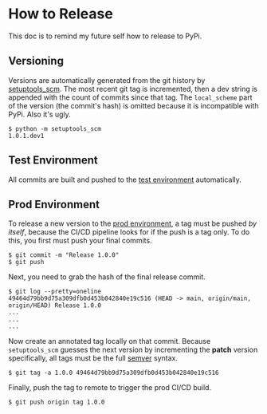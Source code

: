 # How to Release
This doc is to remind my future self how to release to PyPi.
## Versioning
Versions are automatically generated from the git history by [setuptools_scm](https://setuptools-scm.readthedocs.io/en/stable/). The most recent git tag is incremented, then a dev string is appended with the count of commits since that tag. The `local_scheme` part of the version (the commit's hash) is omitted because it is incompatible with PyPi. Also it's ugly.
```
$ python -m setuptools_scm
1.0.1.dev1
```
## Test Environment
All commits are built and pushed to the [test environment](https://test.pypi.org/project/etawatch/) automatically.
## Prod Environment
To release a new version to the [prod environment](https://pypi.org/project/etawatch/), a tag must be pushed _by itself_, because the CI/CD pipeline looks for if the push is a tag only. To do this, you first must push your final commits.
```
$ git commit -m "Release 1.0.0"
$ git push
```
Next, you need to grab the hash of the final release commit.
```
$ git log --pretty=oneline
49464d79bb9d75a309dfb0d453b042840e19c516 (HEAD -> main, origin/main, origin/HEAD) Release 1.0.0
...
...
...
```
Now create an annotated tag locally on that commit. Because `setuptools_scm` guesses the next version by incrementing the __patch__ version specifically, all tags must be the full [semver](https://semver.org/) syntax.
```
$ git tag -a 1.0.0 49464d79bb9d75a309dfb0d453b042840e19c516
```
Finally, push the tag to remote to trigger the prod CI/CD build.
```
$ git push origin tag 1.0.0
```